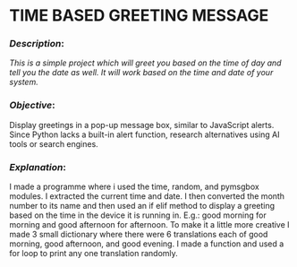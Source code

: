 # **TIME BASED GREETING MESSAGE**

### *Description*:
_This is a simple project which will greet you based on the time of day and tell you the date as well. It will work based on the time and date of your
system._
### *Objective*:
Display greetings in a pop-up message box, similar to JavaScript alerts. Since Python lacks a built-in alert function, research alternatives using AI tools 
or search engines.
### *Explanation*:
I made a programme where i used the time, random, and pymsgbox modules. I extracted the current time and date. I then converted the month number to its name and then used an if elif method to display a greeting based on the time in the device it is running in. E.g.: good morning for morning and good afternoon for afternoon. To
make it a little more creative I made 3 small dictionary where there were 6 translations each of good morning, good afternoon, and good evening. I made a function and used
a for loop to print any one translation randomly.
